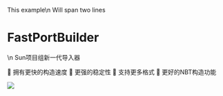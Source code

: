 This example\n
Will span two lines
# FastPortBuilder
\n
Sun项目组新一代导入器

🌟 拥有更快的构造速度
🌟 更强的稳定性
🌟 支持更多格式
🌟 更好的NBT构造功能

![](https://clrvai.com/Cloud_Drive/0ff5373b2c9c6c2ffce86eae8de86bd4.jpg)
 
